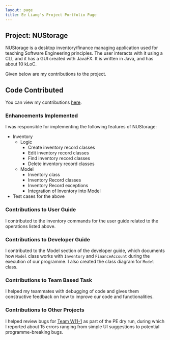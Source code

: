 ```yaml
---
layout: page
title: Ee Liang's Project Portfolio Page
---
```


## Project: NUStorage

NUStorage is a desktop inventory/finance managing application used for teaching Software Engineering principles.
The user interacts with it using a CLI, and it has a GUI created with JavaFX.
It is written in Java, and has about 10 kLoC.

Given below are my contributions to the project.

## Code Contributed

You can view my contributions [here](https://nus-cs2103-ay2021s1.github.io/tp-dashboard/#breakdown=true&search=elgoh).

### Enhancements Implemented

I was responsible for implementing the following features of NUStorage:

- Inventory
    - Logic
        - Create inventory record classes
        - Edit inventory record classes
        - Find inventory record classes
        - Delete inventory record classes
    - Model
        - Inventory class
        - Inventory Record classes
        - Inventory Record exceptions
        - Integration of Inventory into Model
- Test cases for the above

### Contributions to User Guide

I contributed to the inventory commands for the user guide related to the operations listed above.

### Contributions to Developer Guide

I contributed to the Model section of the developer guide, which documents how `Model` class works with `Inventory` and `FinanceAccount` during the execution of our programme. I also created the class diagram for `Model` class.

### Contributions to Team Based Task

I helped my teammates with debugging of code and gives them constructive feedback on how to improve our code and functionalities.

### Contributions to Other Projects

I helped review bugs for [Team W11-1](https://github.com/AY2021S1-CS2103T-W11-1/tp) as part of the PE dry run, during which I reported about 15 errors ranging from simple UI suggestions to potential programme-breaking bugs.
   
        